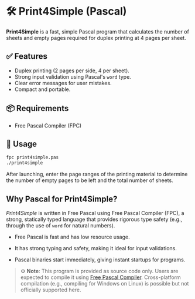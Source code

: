 # 🛠️ Print4Simple (Pascal)

**Print4Simple** is a fast, simple Pascal program that calculates the number of sheets and empty pages required for duplex printing at 4 pages per sheet.

## ✅ Features

- Duplex printing (2 pages per side, 4 per sheet).
- Strong input validation using Pascal's `word` type.
- Clear error messages for user mistakes.
- Compact and portable.

## 📦 Requirements

- Free Pascal Compiler (FPC)

## 🚀 Usage

```bash
fpc print4simple.pas
./print4simple
```

After launching, enter the page ranges of the printing material to determine the number of empty pages to be left and the total number of sheets.

## Why Pascal for Print4Simple?

*Print4Simple* is written in Free Pascal using Free Pascal Compiler (FPC), a strong, statically typed language that provides rigorous type safety (e.g., through the use of `word` for natural numbers). 

- Free Pascal is fast and has low resource usage. 

- It has strong typing and safety, making it ideal for input validations.

- Pascal binaries start immediately, giving instant startups for programs.

> ⚙️ **Note**: This program is provided as source code only. Users are expected to compile it using [Free Pascal Compiler](https://www.freepascal.org/download.html). Cross-platform compilation (e.g., compiling for Windows on Linux) is possible but not officially supported here.
